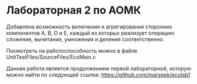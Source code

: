 # Лабораторная 2 по АОМК
Добавлена возможность включения и агрегирования сторонних компонентов A, B, D и E, каждый из которых реализует операцию сложения, вычитания, умножения и деления соответственно.

Посмотреть на работоспособность можно в файле UnitTestFiles/SourceFiles/EcoMain.c

Данная работа является продолжением первой лабораторной, которую можно найти по следующей ссылке: https://github.com/marsppk/ecolab1
